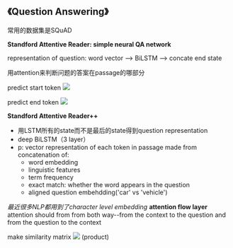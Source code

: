 ## 《Question Answering》

 常用的数据集是SQuAD

 __Standford Attentive Reader: simple neural QA network__

 representation of question: word vector --> BiLSTM --> concate end state

用attention来判断问题的答案在passage的哪部分

predict start token
![](http://latex.codecogs.com/gif.latex?a_i=softmax\limits_i(q^TW_sp_i))

predict end token
![](http://latex.codecogs.com/gif.latex?a_i'=softmax\limits_i(q^TW_s'p_i'))

 __Standford Attentive Reader++__

 - 用LSTM所有的state而不是最后的state得到question representation
 - deep BiLSTM（3 layer）
 - p: vector representation of each token in passage made from concatenation of:
    - word embedding
    - linguistic features
    - term frequency
    - exact match: whether the word appears in the question
    - aligned question embehdding('car' vs 'vehicle')

_最近很多NLP都用到了character level embedding_
__attention flow layer__
attention should from from both way--from the context to the question and from the question to the context

make similarity matrix
![](http://latex.codecogs.com/gif.latex?S_{ij}=w^T_{sim}[c_i;q_j;c_iq_j]) (product)
